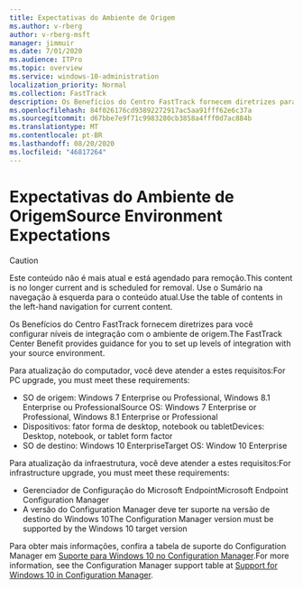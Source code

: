 ```yaml
---
title: Expectativas do Ambiente de Origem
ms.author: v-rberg
author: v-rberg-msft
manager: jimmuir
ms.date: 7/01/2020
ms.audience: ITPro
ms.topic: overview
ms.service: windows-10-administration
localization_priority: Normal
ms.collection: FastTrack
description: Os Benefícios do Centro FastTrack fornecem diretrizes para você configurar níveis de integração com o ambiente de origem para a implantação do Windows 10.
ms.openlocfilehash: 84f026176cd93892272917ac5aa91fff62e6c37a
ms.sourcegitcommit: d67bbe7e9f71c9983280cb3858a4fff0d7ac884b
ms.translationtype: MT
ms.contentlocale: pt-BR
ms.lasthandoff: 08/20/2020
ms.locfileid: "46817264"
---
```

# <a name="source-environment-expectations"></a><span data-ttu-id="9da40-103">Expectativas do Ambiente de Origem</span><span class="sxs-lookup"><span data-stu-id="9da40-103">Source Environment Expectations</span></span>

> [!CAUTION]
> <span data-ttu-id="9da40-104">Este conteúdo não é mais atual e está agendado para remoção.</span><span class="sxs-lookup"><span data-stu-id="9da40-104">This content is no longer current and is scheduled for removal.</span></span> <span data-ttu-id="9da40-105">Use o Sumário na navegação à esquerda para o conteúdo atual.</span><span class="sxs-lookup"><span data-stu-id="9da40-105">Use the table of contents in the left-hand navigation for current content.</span></span>

<span data-ttu-id="9da40-106">Os Benefícios do Centro FastTrack fornecem diretrizes para você configurar níveis de integração com o ambiente de origem.</span><span class="sxs-lookup"><span data-stu-id="9da40-106">The FastTrack Center Benefit provides guidance for you to set up levels of integration with your source environment.</span></span>
  
<span data-ttu-id="9da40-107">Para atualização do computador, você deve atender a estes requisitos:</span><span class="sxs-lookup"><span data-stu-id="9da40-107">For PC upgrade, you must meet these requirements:</span></span>

- <span data-ttu-id="9da40-108">SO de origem: Windows 7 Enterprise ou Professional, Windows 8.1 Enterprise ou Professional</span><span class="sxs-lookup"><span data-stu-id="9da40-108">Source OS: Windows 7 Enterprise or Professional, Windows 8.1 Enterprise or Professional</span></span>
- <span data-ttu-id="9da40-109">Dispositivos: fator forma de desktop, notebook ou tablet</span><span class="sxs-lookup"><span data-stu-id="9da40-109">Devices: Desktop, notebook, or tablet form factor</span></span>
- <span data-ttu-id="9da40-110">SO de destino: Windows 10 Enterprise</span><span class="sxs-lookup"><span data-stu-id="9da40-110">Target OS: Window 10 Enterprise</span></span>

<span data-ttu-id="9da40-111">Para atualização da infraestrutura, você deve atender a estes requisitos:</span><span class="sxs-lookup"><span data-stu-id="9da40-111">For infrastructure upgrade, you must meet these requirements:</span></span>   

- <span data-ttu-id="9da40-112">Gerenciador de Configuração do Microsoft Endpoint</span><span class="sxs-lookup"><span data-stu-id="9da40-112">Microsoft Endpoint Configuration Manager</span></span>  
- <span data-ttu-id="9da40-113">A versão do Configuration Manager deve ter suporte na versão de destino do Windows 10</span><span class="sxs-lookup"><span data-stu-id="9da40-113">The Configuration Manager version must be supported by the Windows 10 target version</span></span>

<span data-ttu-id="9da40-114">Para obter mais informações, confira a tabela de suporte do Configuration Manager em [Suporte para Windows 10 no Configuration Manager](https://docs.microsoft.com/sccm/core/plan-design/configs/support-for-windows-10).</span><span class="sxs-lookup"><span data-stu-id="9da40-114">For more information, see the Configuration Manager support table at [Support for Windows 10 in Configuration Manager](https://docs.microsoft.com/sccm/core/plan-design/configs/support-for-windows-10).</span></span>
  